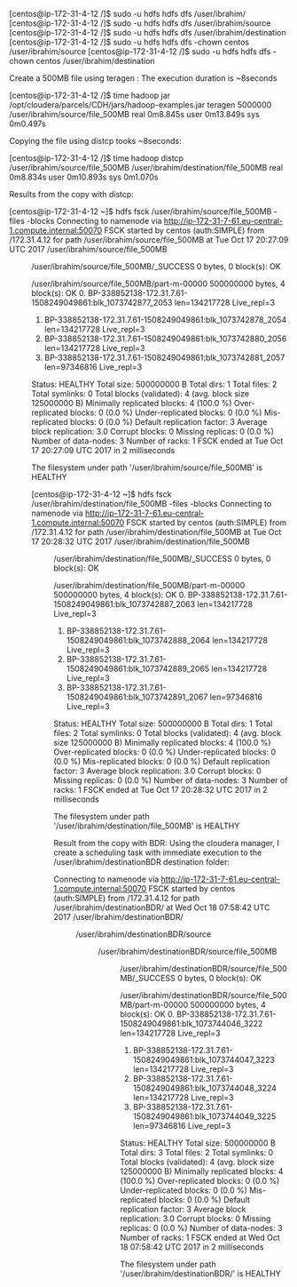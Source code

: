 
[centos@ip-172-31-4-12 /]$ sudo -u hdfs hdfs dfs /user/ibrahim/ 
[centos@ip-172-31-4-12 /]$ sudo -u hdfs hdfs dfs /user/ibrahim/source
[centos@ip-172-31-4-12 /]$ sudo -u hdfs hdfs dfs /user/ibrahim/destination
[centos@ip-172-31-4-12 /]$ sudo -u hdfs hdfs dfs -chown centos /user/ibrahim/source
[centos@ip-172-31-4-12 /]$ sudo -u hdfs hdfs dfs -chown centos /user/ibrahim/destination


Create a 500MB file using teragen : The execution duration is ~8seconds

[centos@ip-172-31-4-12 /]$ time hadoop jar /opt/cloudera/parcels/CDH/jars/hadoop-examples.jar teragen 5000000 /user/ibrahim/source/file_500MB
real    0m8.845s
user    0m13.849s
sys     0m0.497s

Copying the file using distcp tooks ~8seconds:

[centos@ip-172-31-4-12 /]$ time hadoop distcp /user/ibrahim/source/file_500MB /user/ibrahim/destination/file_500MB
real    0m8.834s
user    0m10.893s
sys     0m1.070s




Results from the copy with distcp:

[centos@ip-172-31-4-12 ~]$ hdfs fsck /user/ibrahim/source/file_500MB -files -blocks
Connecting to namenode via http://ip-172-31-7-61.eu-central-1.compute.internal:50070
FSCK started by centos (auth:SIMPLE) from /172.31.4.12 for path /user/ibrahim/source/file_500MB at Tue Oct 17 20:27:09 UTC 2017
/user/ibrahim/source/file_500MB <dir>
/user/ibrahim/source/file_500MB/_SUCCESS 0 bytes, 0 block(s):  OK

/user/ibrahim/source/file_500MB/part-m-00000 500000000 bytes, 4 block(s):  OK
0. BP-338852138-172.31.7.61-1508249049861:blk_1073742877_2053 len=134217728 Live_repl=3
1. BP-338852138-172.31.7.61-1508249049861:blk_1073742878_2054 len=134217728 Live_repl=3
2. BP-338852138-172.31.7.61-1508249049861:blk_1073742880_2056 len=134217728 Live_repl=3
3. BP-338852138-172.31.7.61-1508249049861:blk_1073742881_2057 len=97346816 Live_repl=3

Status: HEALTHY
 Total size:    500000000 B
 Total dirs:    1
 Total files:   2
 Total symlinks:                0
 Total blocks (validated):      4 (avg. block size 125000000 B)
 Minimally replicated blocks:   4 (100.0 %)
 Over-replicated blocks:        0 (0.0 %)
 Under-replicated blocks:       0 (0.0 %)
 Mis-replicated blocks:         0 (0.0 %)
 Default replication factor:    3
 Average block replication:     3.0
 Corrupt blocks:                0
 Missing replicas:              0 (0.0 %)
 Number of data-nodes:          3
 Number of racks:               1
FSCK ended at Tue Oct 17 20:27:09 UTC 2017 in 2 milliseconds


The filesystem under path '/user/ibrahim/source/file_500MB' is HEALTHY

[centos@ip-172-31-4-12 ~]$ hdfs fsck /user/ibrahim/destination/file_500MB -files -blocks
Connecting to namenode via http://ip-172-31-7-61.eu-central-1.compute.internal:50070
FSCK started by centos (auth:SIMPLE) from /172.31.4.12 for path /user/ibrahim/destination/file_500MB at Tue Oct 17 20:28:32 UTC 2017
/user/ibrahim/destination/file_500MB <dir>
/user/ibrahim/destination/file_500MB/_SUCCESS 0 bytes, 0 block(s):  OK

/user/ibrahim/destination/file_500MB/part-m-00000 500000000 bytes, 4 block(s):  OK
0. BP-338852138-172.31.7.61-1508249049861:blk_1073742887_2063 len=134217728 Live_repl=3
1. BP-338852138-172.31.7.61-1508249049861:blk_1073742888_2064 len=134217728 Live_repl=3
2. BP-338852138-172.31.7.61-1508249049861:blk_1073742889_2065 len=134217728 Live_repl=3
3. BP-338852138-172.31.7.61-1508249049861:blk_1073742891_2067 len=97346816 Live_repl=3

Status: HEALTHY
 Total size:    500000000 B
 Total dirs:    1
 Total files:   2
 Total symlinks:                0
 Total blocks (validated):      4 (avg. block size 125000000 B)
 Minimally replicated blocks:   4 (100.0 %)
 Over-replicated blocks:        0 (0.0 %)
 Under-replicated blocks:       0 (0.0 %)
 Mis-replicated blocks:         0 (0.0 %)
 Default replication factor:    3
 Average block replication:     3.0
 Corrupt blocks:                0
 Missing replicas:              0 (0.0 %)
 Number of data-nodes:          3
 Number of racks:               1
FSCK ended at Tue Oct 17 20:28:32 UTC 2017 in 2 milliseconds


The filesystem under path '/user/ibrahim/destination/file_500MB' is HEALTHY



Result from the copy with BDR:
Using the cloudera manager, I create a scheduling task with immediate  execution to the /user/ibrahim/destinationBDR destination folder:

Connecting to namenode via http://ip-172-31-7-61.eu-central-1.compute.internal:50070
FSCK started by centos (auth:SIMPLE) from /172.31.4.12 for path /user/ibrahim/destinationBDR/ at Wed Oct 18 07:58:42 UTC 2017
/user/ibrahim/destinationBDR/ <dir>
/user/ibrahim/destinationBDR/source <dir>
/user/ibrahim/destinationBDR/source/file_500MB <dir>
/user/ibrahim/destinationBDR/source/file_500MB/_SUCCESS 0 bytes, 0 block(s):  OK

/user/ibrahim/destinationBDR/source/file_500MB/part-m-00000 500000000 bytes, 4 block(s):  OK
0. BP-338852138-172.31.7.61-1508249049861:blk_1073744046_3222 len=134217728 Live_repl=3
1. BP-338852138-172.31.7.61-1508249049861:blk_1073744047_3223 len=134217728 Live_repl=3
2. BP-338852138-172.31.7.61-1508249049861:blk_1073744048_3224 len=134217728 Live_repl=3
3. BP-338852138-172.31.7.61-1508249049861:blk_1073744049_3225 len=97346816 Live_repl=3

Status: HEALTHY
 Total size:    500000000 B
 Total dirs:    3
 Total files:   2
 Total symlinks:                0
 Total blocks (validated):      4 (avg. block size 125000000 B)
 Minimally replicated blocks:   4 (100.0 %)
 Over-replicated blocks:        0 (0.0 %)
 Under-replicated blocks:       0 (0.0 %)
 Mis-replicated blocks:         0 (0.0 %)
 Default replication factor:    3
 Average block replication:     3.0
 Corrupt blocks:                0
 Missing replicas:              0 (0.0 %)
 Number of data-nodes:          3
 Number of racks:               1
FSCK ended at Wed Oct 18 07:58:42 UTC 2017 in 2 milliseconds


The filesystem under path '/user/ibrahim/destinationBDR/' is HEALTHY
